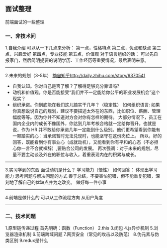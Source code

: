 ## 面试整理
前端面试的一些整理
### 一、非技术问
1.自我介绍
可以从一下几点来分析：
第一点，性格特点
第二点，优点和缺点
第三点，兴趣爱好
第四点，专业技能
第五点，价值观
对于语言组织的话：
可以先自报家门，然后简明扼要的说明学历、工作经历等重要情况，最后表明来意。
___
2.未来的规划（3-5年）
[摘自知乎](http://daily.zhihu.com/story/9370541)http://daily.zhihu.com/story/9370541
* 自我认知。你对自己是否了解？了解得足够充分靠谱吗?
* 动机和价值观。你是否能接受“我们并不一定能给你公平的职业发展机会”这个现实？
* 组织承诺。你到底能在我们这儿踏实干几年？（稳定性）
如何组织语言:
如果你真想说说自己的规划，建议不要描述太外在的东西，比如职位、薪酬、管理幅度等等。因为你并不知道对方会对你有怎样的期待。
大部分情况下，员工在国内企业内的成长不像国外，你达到几年考核合格就一定给你晋升。也就是说，作为 HR 并不敢给你承诺几年一定能到什么级别。他们更希望看到你能有一颗踏实的心：当承诺暂时无法兑现时，也能坚守在这份岗位上。
所以，好的回答，既能看到你有事业心（成就动机），又能看到你有平和的心态（不必担心你一言不合就裸辞）,要贴合公司的发展。
再次强调：对于未来的规划，尽量不要主动谈及外在的职位与收入，着重表现内在的积累与成长。
___
3.实习学到的东西
面试动机是什么？
学习能力（悟性）
如何回答：
体现出学习能力
思考问题与解决问题的方式
善于总结，不要害怕犯错，但不能重复犯错，深刻地了解自己的优缺点并为之改变。
做好每一件小事
___
4.前端是做什么的
可以从工作流程方向
从用户角度
___
### 二、技术问题
1.原型链传递过程
首先明确：函数（Function）
2.this
3.闭包
4.js异步机制
5.浏览器渲染机制
6.前端跨域问题
7.网页安全（常见的攻击以及防范）
8.伪元素与伪类区别
9.redux是什么
